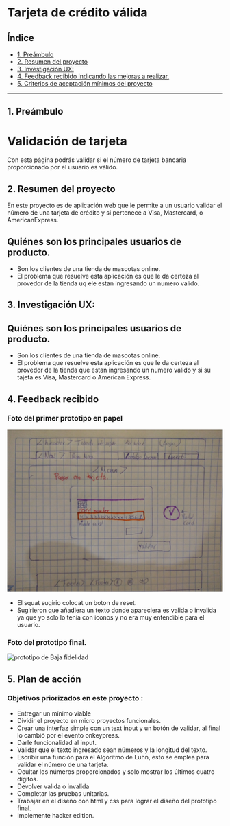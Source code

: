 # Tarjeta de crédito válida

## Índice

* [1. Preámbulo](#1-preámbulo)
* [2. Resumen del proyecto](#2-resumen-del-proyecto)
* [3. Investigación UX:](#3-investigacion-ux)
* [4. Feedback recibido indicando las mejoras a realizar.](#4-feedback-recibido)
* [5. Criterios de aceptación mínimos del proyecto](#5-criterios-de-aceptación-mínimos-del-proyecto)


***

## 1. Preámbulo
# Validación de tarjeta
Con esta página podrás validar si el número de tarjeta bancaria proporcionado por el usuario  es válido.

## 2. Resumen del proyecto

En este proyecto es de  aplicación web que le permite a un usuario validar el número de una tarjeta de crédito y si pertenece a Visa, Mastercard, o AmericanExpress.


## Quiénes son los principales usuarios de producto.
* Son los clientes de una tienda de mascotas online.
* El problema que resuelve esta aplicación es que le da certeza al provedor de la tienda uq ele estan ingresando un numero valido.

## 3. Investigación UX:

## Quiénes son los principales usuarios de producto.
* Son los clientes de una tienda de mascotas online.
* El problema que resuelve esta aplicación es que le da certeza al provedor de la tienda que estan ingresando un numero valido y si su tajeta es Visa, Mastercard o American Express.

## 4. Feedback recibido

### Foto del primer prototipo en papel 
![prototipo de Baja fidelidad](https://github.com/VictoriaTejeda/CDMX011-card-validation/blob/master/src/images/prototipo1.jpg)

* El squat sugirio colocat un boton de reset.
* Sugirieron que añadiera un texto donde apareciera es valida o invalida ya que yo solo lo tenia con iconos y no era muy entendible para el usuario.

 ### Foto del prototipo final.
![prototipo de Baja fidelidad](/images/prototipo2.jpg)
## 5. Plan de acción

### Objetivos priorizados en este proyecto :

* Entregar un mínimo viable
* Dividir el proyecto en micro proyectos funcionales.
* Crear una interfaz simple con un text input y un botón de validar, al final lo cambió por el evento onkeypress.
* Darle funcionalidad al input.
* Validar que el texto ingresado sean números y la longitud del texto.
* Escribir una función para el Algoritmo de Luhn, esto se emplea para validar el número de una tarjeta. 
* Ocultar los números proporcionados y solo mostrar los últimos cuatro dígitos.
* Devolver valida o invalida 
* Completar las pruebas unitarias.
* Trabajar en el diseño con html y css para lograr el diseño del prototipo final.
* Implemente hacker edition.


